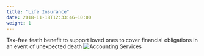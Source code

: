 ```yaml
---
title: "Life Insurance"
date: 2018-11-18T12:33:46+10:00
weight: 1
---
```


Tax-free feath benefit to support loved ones to cover financial obligations in an event of unexpected death
![Accounting Services](/images/austin-distel-nGc5RT2HmF0-unsplash.jpg)
